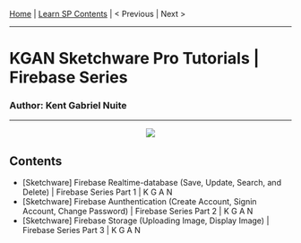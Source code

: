 [Home](https://github.com/kganallinone/KGANTutorials/blob/main/KGAN's%20COLLECTIONS/SKETCHWARE/About/Lessons/Tutorials.md) | [Learn SP Contents](#Contents) | < Previous | Next > 
______________________________________________
# KGAN Sketchware Pro Tutorials | Firebase Series
### Author: Kent Gabriel Nuite  
______________________________________________
<p align="center">
    <img src="https://github.com/kganallinone/KGANTutorials/assets/86733485/bf176c15-0e11-4a12-bc3b-6c04ee372bc8" heigth="100" weigth="100"/>
</p>

## Contents
- [Sketchware] Firebase Realtime-database (Save, Update, Search, and Delete) | Firebase Series Part 1 | K G A N
- [Sketchware] Firebase Aunthentication (Create Account, Signin Account, Change Password) | Firebase Series Part 2 | K G A N
- [Sketchware] Firebase Storage (Uploading Image, Display Image) | Firebase Series Part 3 | K G A N
